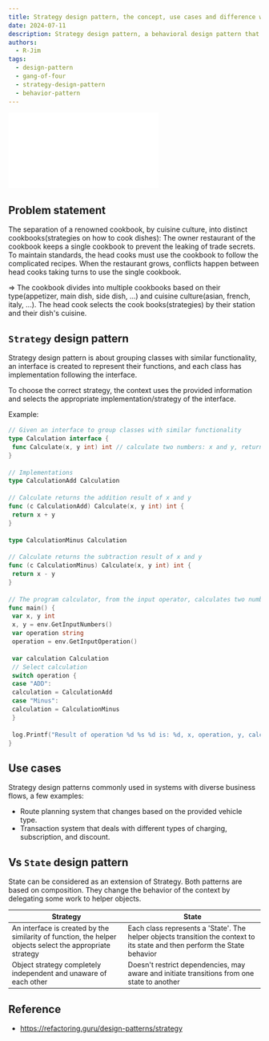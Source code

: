 ```yaml
---
title: Strategy design pattern, the concept, use cases and difference with the state design pattern
date: 2024-07-11
description: Strategy design pattern, a behavioral design pattern that denote the functionality of a family of interchangeable classes to a interface, the context, with the helper objects, selects the appropriate implementation of the interface.
authors:
  - R-Jim
tags:
  - design-pattern
  - gang-of-four
  - strategy-design-pattern
  - behavior-pattern
---
```


![](assets/strategy-design-pattern.pdf)

## Problem statement

The separation of a renowned cookbook, by cuisine culture, into distinct cookbooks(strategies on how to cook dishes): The owner restaurant of the cookbook keeps a single cookbook to prevent the leaking of trade secrets. To maintain standards, the head cooks must use the cookbook to follow the complicated recipes. When the restaurant grows, conflicts happen between head cooks taking turns to use the single cookbook.

=> The cookbook divides into multiple cookbooks based on their type(appetizer, main dish, side dish, ...) and cuisine culture(asian, french, italy, ...). The head cook selects the cook books(strategies) by their station and their dish's cuisine.

## `Strategy` design pattern

Strategy design pattern is about grouping classes with similar functionality, an interface is created to represent their functions, and each class has implementation following the interface.

To choose the correct strategy, the context uses the provided information and selects the appropriate implementation/strategy of the interface.

Example:

```go
// Given an interface to group classes with similar functionality
type Calculation interface {
 func Calculate(x, y int) int // calculate two numbers: x and y, return int result
}

// Implementations
type CalculationAdd Calculation

// Calculate returns the addition result of x and y
func (c CalculationAdd) Calculate(x, y int) int {
 return x + y
}

type CalculationMinus Calculation

// Calculate returns the subtraction result of x and y
func (c CalculationMinus) Calculate(x, y int) int {
 return x - y
}

// The program calculator, from the input operator, calculates two numbers and prints the result
func main() {
 var x, y int
 x, y = env.GetInputNumbers()
 var operation string
 operation = env.GetInputOperation()

 var calculation Calculation
 // Select calculation
 switch operation {
 case "ADD":
 calculation = CalculationAdd
 case "Minus":
 calculation = CalculationMinus
 }

 log.Printf("Result of operation %d %s %d is: %d, x, operation, y, calculation.Calculate(x, y))
}
```

## Use cases

Strategy design patterns commonly used in systems with diverse business flows, a few examples:

- Route planning system that changes based on the provided vehicle type.
- Transaction system that deals with different types of charging, subscription, and discount.

## Vs `State` design pattern

State can be considered as an extension of Strategy. Both patterns are based on composition.
They change the behavior of the context by delegating some work to helper objects.

| Strategy                                                                                                  | State                                                                                                                       |
| --------------------------------------------------------------------------------------------------------- | --------------------------------------------------------------------------------------------------------------------------- |
| An interface is created by the similarity of function, the helper objects select the appropriate strategy | Each class represents a 'State'. The helper objects transition the context to its state and then perform the State behavior |
| Object strategy completely independent and unaware of each other                                          | Doesn't restrict dependencies, may aware and initiate transitions from one state to another                                 |

## Reference

- https://refactoring.guru/design-patterns/strategy
